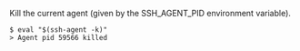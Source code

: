 Kill the current agent (given by the SSH_AGENT_PID environment variable).
```shell
$ eval "$(ssh-agent -k)"
> Agent pid 59566 killed
```
